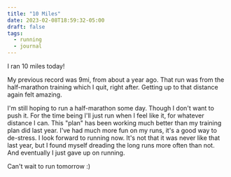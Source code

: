 ```yaml
---
title: "10 Miles"
date: 2023-02-08T18:59:32-05:00
draft: false
tags:
  - running
  - journal
---
```


I ran 10 miles today!

My previous record was 9mi, from about a year ago. That run was from the half-marathon training which I quit, right after. Getting up to that distance again felt amazing.

I'm still hoping to run a half-marathon some day. Though I don't want to push it. For the time being I'll just run when I feel like it, for whatever distance I can. This "plan" has been working much better than my training plan did last year. I've had much more fun on my runs, it's a good way to de-stress. I look forward to running now. It's not that it was never like that last year, but I found myself dreading the long runs more often than not. And eventually I just gave up on running.

Can't wait to run tomorrow :)